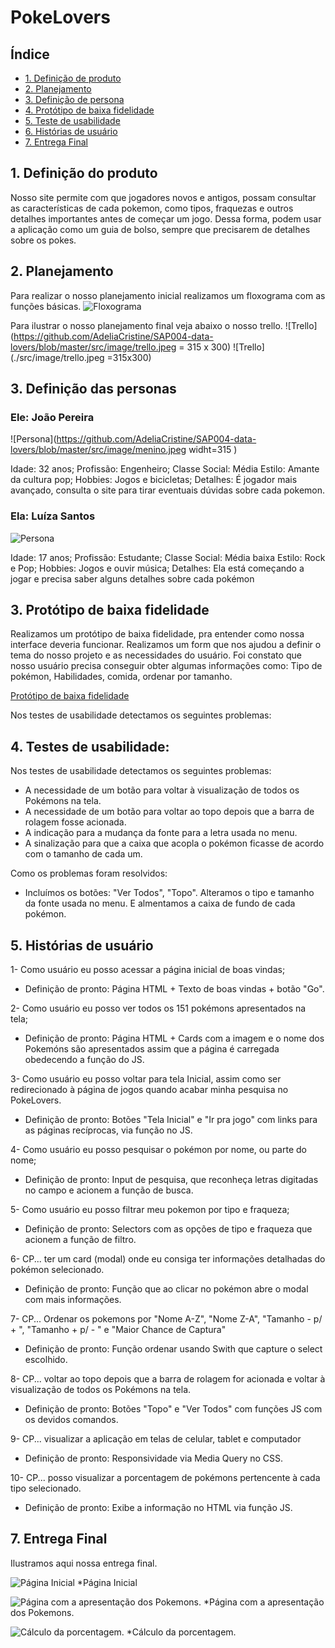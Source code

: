 
# PokeLovers


## Índice

* [1. Definição de produto](#1-definicao-de-produto)
* [2. Planejamento ](#2-planejamento )
* [3. Definição de persona ](#3-definicao-de-persona )
* [4. Protótipo de baixa fidelidade](#4-prototipo-de-baixa-fidelidade)
* [5. Teste de usabilidade](#5-teste-de-usabilidade)
* [6. Histórias de usuário](#6-historias-de-usuarios)
* [7. Entrega Final ](#7-entrega-final )



## 1. Definição do produto  
Nosso site permite com que jogadores novos e antigos, possam consultar as características de cada pokemon, como tipos, fraquezas e outros detalhes importantes antes de começar um jogo.  Dessa forma, podem usar a aplicação como um guia de bolso, sempre que precisarem de detalhes  sobre os pokes.  

## 2. Planejamento
Para realizar o nosso planejamento inicial realizamos um floxograma com as funções básicas.
![Floxograma](https://github.com/AdeliaCristine/SAP004-data-lovers/blob/master/src/image/fluxograma.png)

Para ilustrar o nosso planejamento final veja abaixo o nosso trello.
 ![Trello](https://github.com/AdeliaCristine/SAP004-data-lovers/blob/master/src/image/trello.jpeg = 315 x 300)
 ![Trello](./src/image/trello.jpeg =315x300)

## 3. Definição das personas   
  ### Ele: João Pereira 
  ![Persona](https://github.com/AdeliaCristine/SAP004-data-lovers/blob/master/src/image/menino.jpeg widht=315 )


  Idade: 32 anos;
  Profissão: Engenheiro;
  Classe Social: Média
  Estilo: Amante da cultura pop;
  Hobbies: Jogos e bicicletas;
  Detalhes:  É jogador mais avançado, consulta o site para tirar eventuais dúvidas sobre cada pokemon. 

  ### Ela: Luíza Santos 
   ![Persona](https://github.com/AdeliaCristine/SAP004-data-lovers/blob/master/src/image/menina.jpeg)

  Idade: 17 anos;
  Profissão: Estudante;
  Classe Social: Média baixa
  Estilo: Rock e Pop;
  Hobbies: Jogos e ouvir música;
  Detalhes:  Ela está começando a jogar e precisa saber alguns detalhes sobre cada pokémon
  
## 3. Protótipo de baixa fidelidade 
Realizamos um protótipo de baixa fidelidade, pra entender como nossa interface deveria funcionar.
Realizamos um form que nos ajudou a definir o tema do nosso projeto e as necessidades do usuário. 
Foi constato que nosso usuário precisa conseguir obter algumas informações como: Tipo de pokémon, Habilidades, 
comida, ordenar por tamanho. 

[Protótipo de baixa fidelidade](https://marvelapp.com/8de5ahf/screen/69280075) 

Nos testes de usabilidade detectamos os seguintes problemas:


## 4. Testes de usabilidade: 
Nos testes de usabilidade detectamos os seguintes problemas:
* A necessidade de um botão para voltar à visualização de todos os Pokémons na tela.   
* A necessidade de um botão para voltar ao topo depois que a barra de rolagem fosse acionada.
* A indicação para a mudança da fonte para a letra usada no menu.
* A sinalização para que a caixa que acopla o pokémon ficasse de acordo com o tamanho de cada um.

Como os problemas foram resolvidos:
* Incluímos os botões: "Ver Todos", "Topo". Alteramos o tipo e tamanho da fonte usada no menu. 
E almentamos a caixa de fundo de cada pokémon. 


## 5. Histórias de usuário  

 1- Como usuário eu posso acessar a página inicial de boas vindas;
 - Definição de pronto: Página HTML + Texto de boas vindas + botão "Go".

 2- Como usuário eu posso ver todos os 151 pokémons apresentados na tela;
 - Definição de pronto: Página HTML + Cards com a imagem e o nome dos Pokemóns são apresentados assim que a página é carregada
  obedecendo a função do JS.

 3- Como usuário eu posso voltar para tela Inicial, assim como ser redirecionado à página de jogos quando acabar minha pesquisa no PokeLovers.
 - Definição de pronto: Botões "Tela Inicial" e "Ir pra jogo" com links para as páginas recíprocas, via função no JS.

 4- Como usuário eu posso pesquisar o pokémon por nome, ou parte do nome;
 - Definição de pronto: Input de pesquisa, que reconheça letras digitadas no campo e acionem a função de busca. 

 5- Como usuário eu posso filtrar meu pokemon por tipo e fraqueza;
 - Definição de pronto: Selectors com as opções de tipo e fraqueza que acionem a função de filtro. 

 6- CP... ter um card (modal) onde eu consiga ter informações detalhadas do pokémon selecionado.
 - Definição de pronto: Função que ao clicar no pokémon abre o modal com mais informações.

 7- CP... Ordenar os pokemons por "Nome A-Z", "Nome Z-A", "Tamanho - p/ + ", "Tamanho + p/ - " e "Maior Chance de Captura" 
 - Definição de pronto: Função ordenar usando Swith que capture o select escolhido.

 8- CP... voltar ao topo depois que a barra de rolagem for acionada e voltar à visualização de todos os Pokémons na tela.
 - Definição de pronto: Botões "Topo" e "Ver Todos" com funções JS com os devidos comandos.

 9- CP... visualizar a aplicação em telas de celular, tablet e computador 
 - Definição de pronto: Responsividade via Media Query no CSS.

 10- CP... posso visualizar a porcentagem de pokémons pertencente à cada tipo selecionado.
 - Definição de pronto: Exibe a informação no HTML via função JS.

## 7. Entrega Final
Ilustramos aqui nossa entrega final.

![Página Inicial](https://github.com/AdeliaCristine/SAP004-data-lovers/blob/master/src/image/tela%20inicial.jpeg) 
*Página Inicial


![Página com a apresentação dos Pokemons.](https://github.com/AdeliaCristine/SAP004-data-lovers/blob/master/src/image/personagens.jpeg)
*Página com a apresentação dos Pokemons.


![Cálculo da porcentagem.](https://github.com/AdeliaCristine/SAP004-data-lovers/blob/master/src/image/Porcentagem.jpeg)
*Cálculo da porcentagem.
